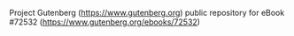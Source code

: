 Project Gutenberg (https://www.gutenberg.org) public repository
for eBook #72532 (https://www.gutenberg.org/ebooks/72532)
